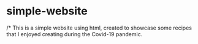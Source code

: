 # simple-website 
/* 
This is a simple website using html, created to showcase some recipes that I enjoyed creating during the Covid-19 pandemic. 

